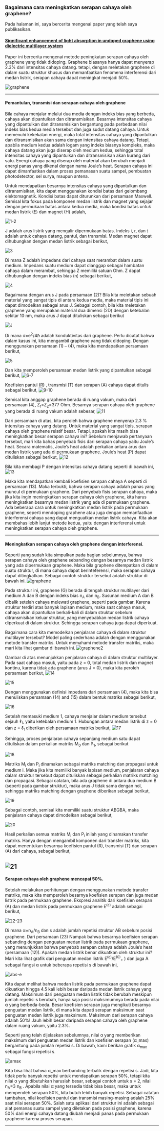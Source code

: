 ### Bagaimana cara meningkatkan serapan cahaya oleh graphene?

Pada halaman ini, saya bercerita mengenai paper yang telah saya publikasikan. 

#### [Significant enhancement of light absorption in undoped graphene using dielectric multilayer system](http://aip.scitation.org/doi/abs/10.1063/1.5012604)

Paper ini bercerita mengenai metode peningkatan serapan cahaya oleh graphene yang tidak didoping. Graphene biasanya hanya dapat menyerap 2.3% dari intensitas cahaya datang. tetapi, dengan meletakan graphene di dalam suatu struktur khusus dan memanfaatkan fenomena interferensi dari medan listrik, serapan cahaya dapat meningkat menjadi 50%.

![graphene](mirror.png)

---

#### Pemantulan, transmisi dan serapan cahaya oleh graphene
Bila cahaya menjalar melalui dua media dengan indeks bias yang berbeda, cahaya akan dipantulkan dan ditransmisikan. Besarnya intensitas cahaya yang dipantulkan dan ditransmisikan bergantung pada perbedaan nilai indeks bias kedua media tersebut dan juga sudut datang cahaya. Untuk memenuhi kekekalan energi, maka total intensitas cahaya yang dipantulkan dan ditransmisikan akan sama dengan intensitas cahaya datang. Tetapi, apabila medium kedua adalah logam yang indeks biasnya kompleks, maka cahaya datang akan juga diserap oleh medium kedua, sehingga  total intensitas cahaya yang dipantulkan dan ditransmisikan akan kurang dari satu. Energi cahaya yang diserap oleh material akan berubah menjadi energi panas yang dikenal dengan nama Joule’s heat. Serapan cahaya ini dapat dimanfaatkan dalam proses pemanasan suatu sampel, pembuatan photodetector, sel surya, maupun antena. 

Untuk mendapatkan besarnya intensitas cahaya yang dipantulkan dan ditransmisikan, kita dapat menggunakan kondisi batas dari gelombang elektomagnetik. Kondisi batas dapat diturunkan dari persamaan Maxwell. Semisal kita fokus pada komponen medan listrik dan magnet yang sejajar dengan permukaan batas antara kedua media, maka kondisi batas untuk medan listrik (E) dan magnet (H) adalah,

![1-2](1-2.PNG)

J adalah arus listrik yang mengalir dipermukaan batas. Indeks i, r, dan t adalah untuk cahaya datang, pantul, dan transmisi. Medan magnet dapat dihubungkan dengan medan listrik sebagai berikut,

![3](3.PNG)

Di mana Z adalah impedans dari cahaya saat merambat dalam suatu medium. Impedans suatu medium dapat dianggap sebagai hambatan cahaya dalam merambat, sehingga Z memiliki satuan Ohm. Z dapat dihubungkan dengan indeks bias (n) sebagai berikut,

![4](4.PNG)

Bagaimana dengan arus J pada persamaan (2)? Bila kita meletakan sebuah material yang sangat tipis di antara kedua media, maka material tipis ini dapat dimodelkan sebagai arus J. Sebagai contoh, bila kita meletakan graphene yang merupakan material dua dimensi (2D) dengan ketebalan sekitar 10 nm, maka arus J dapat dituliskan sebagai berikut

![J](J.PNG)

Di mana σ=e<sup>2</sup>/4ℏ adalah konduktivitas dari graphene. Perlu dicatat bahwa dalam kasus ini, kita mengambil graphene yang tidak didoping. Dengan menggunakan persamaan (1) – (4), maka kita mendapatkan persamaan berikut,

![5](5.PNG)

Dan kita memperoleh persamaan medan listrik yang dipantulkan sebagai berikut,
![6-7](6-7.PNG)

Koefisien pantul (R) , transmisi (T) dan serapan (A) cahaya dapat ditulis sebagai berikut,
![9-10](9-10.PNG)

Semisal kita anggap graphene berada di ruang vakum, maka dari persamaan (4), Z<sub>1</sub>=Z<sub>2</sub>=377 Ohm. Besarnya serapan cahaya oleh graphene yang berada di ruang vakum adalah sebesar,
![11](11.PNG)

Dari persamaan di atas, kita peroleh bahwa graphene menyerap 2.3 % intensitas cahaya yang datang. Untuk material yang sangat tipis, serapan cahaya oleh graphene relatif besar. Tetapi, apakah kita masih bisa meningkatkan besar serapan cahaya ini? Sebelum menjawab pertanyaan tersebut, mari kita bahas penyebab fisis dari serapan cahaya yaitu Joule’s heat. Secara matematis, Joule’s heat  adalah perkalian antara arus dan medan listrik yang ada di permukaan graphene. Joule’s heat (P) dapat dituliskan sebagai berikut,
![12](12.PNG)

Bila kita membagi P dengan intensitas cahaya datang seperti di bawah ini,
![13](13.PNG)

Maka kita mendapatkan kembali koefisien serapan cahaya A seperti di persamaan (13). Maka terbukti, bahwa serapan cahaya adalah panas yang muncul di permukaan graphene. Dari penyebab fisis serapan cahaya, maka jika kita ingin meningkatkan serapan cahaya oleh graphene, kita harus meningkatkan besarnya medan listrik yang ada di permukaan graphene. Ada beberapa cara untuk meningkatkan medan listrik pada permukaan graphene, seperti mendoping graphene atau juga dengan memanfaatkan interferensi cahaya yang dapat menguatkan medan listrik cahaya. Kita akan membahas lebih lanjut metode kedua, yaitu dengan interferensi untuk meningkatkan serapan cahaya oleh graphene.

---

#### Meningkatkan serapan cahaya oleh graphene dengan interferensi.

Seperti yang sudah kita simpulkan pada bagian sebelumnya, bahwa serapan cahaya oleh graphene sebanding dengan besarnya medan listrik yang ada dipermukaan graphene. Maka bila graphene ditempatkan di dalam suatu struktur, di mana cahaya dapat berinteferensi, maka serapan cahaya dapat ditingkatkan. Sebagai contoh struktur tersebut adalah struktur di bawah ini.
![graphene](mirror.png)

Pada struktur ini, graphene (G) berada di tengah struktur multilayer dari medium A dan B dengan indeks bias n<sub>A</sub> dan n<sub>B</sub>. Susunan medium A dan B dibalik setelah cahaya melewati graphene, seperti pada gambar. Karena struktur terdiri atas banyak lapisan medium, maka saat cahaya masuk, cahaya akan dipantulkan berkali-kali di dalam struktur sebelum ditransmisikan keluar struktur, yang menyebabkan medan listrik cahaya diperkuat di dalam struktur. Sehingga serapan cahaya juga dapat diperkuat.

Bagaimana cara kita memodelkan penjalaran cahaya di dalam struktur multilayer tersebut? Model paling sederhana adalah dengan menggunakan metode transfer matriks. Untuk memahami metode transfer matriks, maka mari kita lihat gambar di bawah ini.
![graphene2](mirror2.png)

Gambar di atas menunjukkan penjalaran cahaya di dalam struktur multilayer. Pada saat cahaya masuk, yaitu pada z = 0, total medan listrik dan magnet kontinu, karena tidak ada graphene (arus J = 0), maka kita peroleh persamaan berikut,
![14](14.PNG)

![15](15.PNG)

Dengan menggunakan definisi impedans dari persamaan (4), maka kita bisa menuliskan persamaan (14) and (15) dalam bentuk matriks sebagai berikut,

![16](16.PNG)

Setelah memasuki medium 1, cahaya menjalar dalam medium tersebut sejauh ℓ<sub>1</sub>, yaitu ketebalan medium 1. Hubungan antara medan listrik di z = 0 dan z = ℓ<sub>1</sub> diberikan oleh persamaan matriks berikut,
![17](17.PNG)

Sehingga, proses penjalaran cahaya sepanjang medium satu dapat dituliskan dalam perkalian matriks M<sub>0</sub> dan P<sub>1</sub>, sebagai berikut

![18](18.PNG)

Matriks M<sub>i</sub> dan  P<sub>i</sub> dinamakan sebagai matriks matching dan propagasi untuk medium i. Maka jika kita memiliki banyak lapisan medium, penjalaran cahaya dalam struktur tersebut dapat dituliskan sebagai perkalian matriks matching dan propagasi. Sebagai catatan, bila ada graphene di antara dua medium B (seperti pada gambar struktur), maka arus J tidak sama dengan nol, sehingga matriks matching dengan graphene diberikan sebagai berikut,

![19](19.PNG)

Sebagai contoh, semisal kita memiliki suatu struktur ABGBA, maka penjalaran cahaya dapat dimodelkan sebagai berikut,

![20](20.PNG)

Hasil perkalian semua matriks M<sub>i</sub> dan  P<sub>i</sub> inilah yang dinamakan transfer matriks. Hanya dengan mengambil komponen dari transfer matriks, kita dapat menentukan besarnya koefisien pantul (R), transmisi (T) dan serapan (A) dari cahaya, sebagai berikut,

![21](21.PNG)
---
#### Serapan cahaya oleh graphene mencapai 50%.
Setelah melakukan perhitungan dengan menggunakan metode transfer matriks, maka kita memperoleh besarnya koefisien serapan dan juga medan listrik pada permukaan graphene. Ekspresi analitik dari koefisien serapan (A) dan medan listrik pada permukaan graphene E<sup>(c)</sup>  adalah sebagai berikut,

![22-23](22-23.PNG)

Di mana α=n<sub>A</sub>/n<sub>B</sub> dan s adalah jumlah repetisi struktur AB sebelum posisi graphene. Dari persamaan (23) Nampak bahwa besarnya koefisien serapan sebanding dengan penguatan medan listrik pada permukaan graphene, yang menunjukkan bahwa penyebab serapan cahaya adalah Joule’s heat (persamaan (12)). Apakah medan listrik benar dikuatkan oleh struktur ini? Mari kita lihat grafik dari penguatan medan listrik E<sup>(c)</sup>/E<sup>(0)</sup><sub>+</sub> ) dan juga A sebagai fungsi α untuk beberapa repetisi s di bawah ini,

![abs-e](abs-e.png)

Kita dapat melihat bahwa medan listrik pada permukaan graphene dapat dikuatkan hingga 4.5 kali lebih besar daripada medan listrik cahaya yang datang. Maksimum dari penguatan medan listrik tidak berubah meskipun jumlah repetisi s berubah, hanya saja posisi maksimumnya berada pada nilai α yang berbeda-beda. Besar koefisien serapan juga mengikuti besarnya penguatan medan listrik, di mana kita dapati serapan maksimum saat penguatan medan listrik juga maksimum. Maksimum dari serapan cahaya adalah 50%! Jauh lebih besar daripada serapan cahaya oleh graphene dalam ruang vakum, yaitu 2.3%. 

Seperti yang telah dijelaskan sebelumnya, nilai  α yang memberikan maksimum dari penguatan medan listrik dan koefisien serapan (α_max) bergantung pada jumlah repetisi s. Di bawah, kami berikan grafik α<sub>max</sub> sebagai fungsi repetisi s.

![amax](amax.png)

Kita bisa lihat bahwa α_max berbanding terbalik dengan repetisi s. Jadi, kita tidak perlu banyak repetisi untuk mendapatkan serapan 50%, tetapi kita nilai α yang dibutuhkan haruslah besar, sebagai contoh untuk s = 2, nilai  n<sub>A</sub>=3 n<sub>B</sub> . Apabila nilai α yang tersedia tidak bisa besar, maka untuk memperoleh serapan 50%, kita butuh lebih banyak repetisi. Sebagai catatan tambahan, nilai koefisien pantul dan transmisi masing-masing adalah 25% saat nilai serapan 50%. Salah satu aplikasi dari struktur ini adalah sebagai alat pemanas suatu sampel yang diletakan pada posisi graphene, karena 50% dari energi cahaya datang diubah menjadi panas pada permukaan graphene karena proses serapan. 

---

